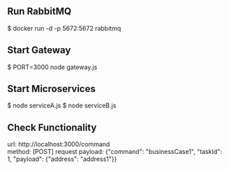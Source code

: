 ## Run RabbitMQ

  $ docker run -d -p 5672:5672 rabbitmq

## Start Gateway

  $ PORT=3000 node gateway.js

## Start Microservices

  $ node serviceA.js
  $ node serviceB.js

## Check Functionality

  url:    http://localhost:3000/command  
  method: [POST]
  request payload:  {"command": "businessCase1", "taskId": 1, "payload":  {"address": "address1"}}
